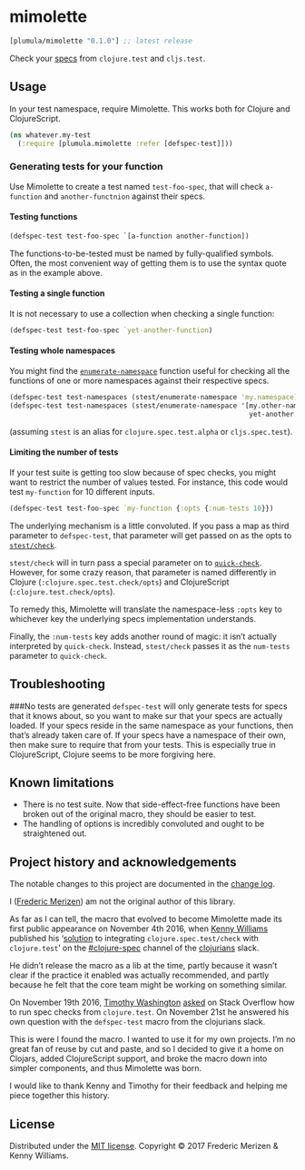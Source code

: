 # mimolette

[](dependency)
```clojure
[plumula/mimolette "0.1.0"] ;; latest release
```
[](/dependency)

Check your [specs](https://clojure.org/guides/spec) from `clojure.test` and
`cljs.test`. 


## Usage
In your test namespace, require Mimolette. This works both for Clojure and
ClojureScript.

```clj
(ns whatever.my-test
  (:require [plumula.mimolette :refer [defspec-test]]))
```

### Generating tests for your function
Use Mimolette to create a test named `test-foo-spec`, that will check
`a-function` and `another-functnion` against their specs.

#### Testing functions
```clj
(defspec-test test-foo-spec `[a-function another-function])
```

The functions-to-be-tested must be named by fully-qualified symbols. Often, the
most convenient way of getting them is to use the syntax quote as in the example
above.

#### Testing a single function
It is not necessary to use a collection when checking a single function:

```clj
(defspec-test test-foo-spec `yet-another-function)
```

#### Testing whole namespaces
You might find the
[`enumerate-namespace`](https://clojure.github.io/clojure/branch-master/clojure.spec-api.html#clojure.spec.test/enumerate-namespace)
function useful for checking all the functions of one or more namespaces against
their respective specs.

```clj
(defspec-test test-namespaces (stest/enumerate-namespace 'my.namespace))
(defspec-test test-namespaces (stest/enumerate-namespace '[my.other-namespace
                                                           yet-another.namespace]))
```

(assuming `stest` is an alias for `clojure.spec.test.alpha` or `cljs.spec.test`).

#### Limiting the number of tests
If your test suite is getting too slow because of spec checks, you might want to
restrict the number of values tested. For instance, this code would test
`my-function` for 10 different inputs.
```clj
(defspec-test test-foo-spec `my-function {:opts {:num-tests 10}})
```

The underlying mechanism is a little convoluted. If you pass a map as third
parameter to `defspec-test`, that parameter will get passed on as the opts to
[`stest/check`](https://clojure.github.io/clojure/branch-master/clojure.spec-api.html#clojure.spec.test/check).

`stest/check` will in turn pass a special parameter on to
[`quick-check`](https://clojure.github.io/test.check/clojure.test.check.html#var-quick-check).
However, for some crazy reason, that parameter is named differently in Clojure
(`:clojure.spec.test.check/opts`) and ClojureScript (`:clojure.test.check/opts`).

To remedy this, Mimolette will translate the namespace-less `:opts` key to
whichever key the underlying specs implementation understands.

Finally, the `:num-tests` key adds another round of magic: it isn’t actually
interpreted by `quick-check`. Instead, `stest/check` passes it as the `num-tests`
parameter to `quick-check`.

## Troubleshooting
###No tests are generated
`defspec-test` will only generate tests for specs that it knows about, so you
want to make sur that your specs are actually loaded. If your specs reside in
the same namespace as your functions, then that’s already taken care of. If your
specs have a namespace of their own, then make sure to require that from your
tests. This is especially true in ClojureScript, Clojure seems to be more
forgiving here.

## Known limitations
- There is no test suite. Now that side-effect-free functions have been broken
  out of the original macro, they should be easier to test.
- The handling of options is incredibly convoluted and ought to be straightened
  out.

## Project history and acknowledgements
The notable changes to this project are documented in the
[change log](CHANGELOG.md).

I ([Frederic Merizen](https://www.linkedin.com/in/fredericmerizen)) am not the
original author of this library.

As far as I can tell, the macro that evolved to
become Mimolette made its first public appearance on November 4th 2016, when
[Kenny Williams](https://github.com/kennyjwilli) published his
‘[solution](https://clojurians.slack.com/files/kenny/F2XV8TRC3/clojure_spec_test___clojure_test.clj)
to integrating `clojure.spec.test/check` with `clojure.test`’ on the
[\#clojure-spec](https://clojurians.slack.com/messages/C1B1BB2Q3)
channel of the [clojurians](https://clojurians.slack.com) slack.

He didn’t release the macro as a lib at the time, partly because it wasn’t clear
if the practice it enabled was actually recommended, and partly because he felt
that the core team might be working on something similar.

On November 19th 2016, [Timothy Washington](http://stackoverflow.com/users/375616/nutritioustim) 
[asked](http://stackoverflow.com/questions/40697841/howto-include-clojure-specd-functions-in-a-test-suite)
on Stack Overflow how to run spec checks from `clojure.test`. On November 21st
he answered his own question with the `defspec-test` macro from the clojurians
slack.

This is were I found the macro. I wanted to use it for my own projects. I’m no
great fan of reuse by cut and paste, and so I decided to give it a home on
Clojars,  added ClojureScript support, and broke the macro down into simpler
components, and thus Mimolette was born.

I would like to thank Kenny and Timothy for their feedback and helping me piece
together this history.

## License
Distributed under the [MIT license](LICENSE.txt).
Copyright &copy; 2017 Frederic Merizen & Kenny Williams.
